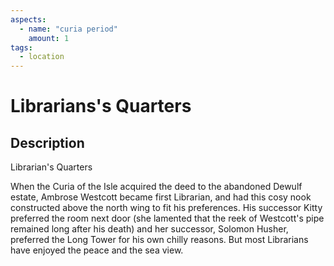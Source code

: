 ```yaml
---
aspects: 
  - name: "curia period"
    amount: 1
tags:
  - location
---
```


# Librarians's Quarters

## Description
Librarian's Quarters

When the Curia of the Isle acquired the deed to the abandoned Dewulf estate, Ambrose Westcott became first Librarian, and had this cosy nook constructed above the north wing to fit his preferences. His successor Kitty preferred the room next door (she lamented that the reek of Westcott's pipe remained long after his death) and her successor, Solomon Husher, preferred the Long Tower for his own chilly reasons. But most Librarians have enjoyed the peace and the sea view.